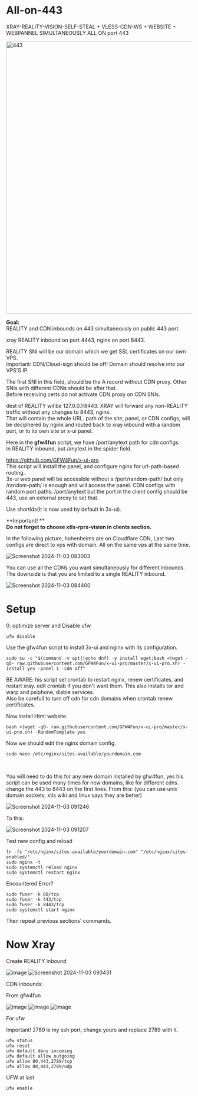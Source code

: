 # All-on-443
XRAY-REALITY-VISION-SELF-STEAL + VLESS-CDN-WS + WEBSITE + WEBPANNEL SIMULTANEOUSLY  ALL ON port 443


<img width="738" alt="443" src="https://github.com/user-attachments/assets/294fbd7e-a445-4969-83c8-6821795fb88e">
<br />



**Goal:**<br /> 
REALITY and CDN inbounds on 443 simultaneously on public 443 port.

xray REALITY inbound on port 4443, nginx on port 8443.


REALITY SNI will be our domain which we get SSL certificates on our own VPS.<br />Important: CDN/Cloud-sign should be off! Domain should resolve into our VPS'S IP.


The first SNI in this field, should be the A record without CDN proxy. Other SNIs with different CDNs should be after that.<br />
Before receiving certs do not activate CDN proxy on CDN SNIs.


dest of REALITY wil be 127.0.0.1:8443. XRAY will forward any non-REALITY traffic without any changes to 8443, nginx.<br />
That will contain the whole URL. path of the site, panel, or CDN configs, will be deciphered by nginx and routed back to xray inbound with a random port, or to its own site or x-ui panel.


Here in the **gfw4fun** script, we have /port/anytext path for cdn configs.<br />
In REALITY inbound, put /anytext in the spider field.<br />


https://github.com/GFW4Fun/x-ui-pro<br />
This script will install the panel, and configure nginx for url-path-based routing.<br />
3x-ui web panel will be accessible without a /port/random-path/ but only /random-path/ is enough and will access the panel. CDN configs with random port paths: /port/anytext but the port in the client config should be 443, use an external proxy to set that.<br />



Use shortids(It is now used by default in 3x-ui).<br />

**Important!
**<br />**Do not forget to choose xtls-rprx-vision in clients section.**<br />


In the following picture, hohenheims are on Cloudflare CDN, Last two configs are direct to vps with domain. All on the same vps at the same time.


![Screenshot 2024-11-03 083003](https://github.com/user-attachments/assets/820e9639-91df-4626-b780-7cddc20d658e)


You can use all the CDNs you want simultaneously for different inbounds.<br />
The downside is that you are limited to a single REALITY inbound.<br />


![Screenshot 2024-11-03 084400](https://github.com/user-attachments/assets/4b8cde2e-7276-4778-bca4-c6ada979c2eb)


# Setup

0: optimize server and Disable ufw
```
ufw disable
```



Use the gfw4fun script to install 3x-ui and nginx with its configuration.
```
sudo su -c "$(command -v apt||echo dnf) -y install wget;bash <(wget -qO- raw.githubusercontent.com/GFW4Fun/x-ui-pro/master/x-ui-pro.sh) -install yes -panel 1 -cdn off"
```
BE AWARE: his script set crontab to restart nginx, renew certificates, and restart xray. edit crontab if you don't want them.
This also installs tor and warp and psiphone, diable services.<br />
Also be carefull to turn off cdn for cdn domains when crontab renew certificates.


Now install Html website.
```
bash <(wget -qO- raw.githubusercontent.com/GFW4Fun/x-ui-pro/master/x-ui-pro.sh) -RandomTemplate yes
```


Now we should edit the nginx domain config.
```
sudo nano /etc/nginx/sites-available/yourdomain.com
```
<br />

You will need to do this for any new domain installed by gfw4fun, yes his script can be used many times for new domains, like for different cdns.<br />
change the 443 to 8443 on the first lines. From this:
(you can use unix domain sockets, xtls wiki and linux says they are better)

![Screenshot 2024-11-03 091246](https://github.com/user-attachments/assets/292dc711-22a8-470f-8012-6aa05c1c55a9)


To this:


![Screenshot 2024-11-03 091207](https://github.com/user-attachments/assets/e395e357-5959-4c1d-b7ce-1c21de24cbc4)


Test new config and reload
```
ln -fs "/etc/nginx/sites-available/yourdomain.com" "/etc/nginx/sites-enabled/"
sudo nginx -t
sudo systemctl reload nginx
sudo systemctl restart nginx
```


Encountered Error?
```
sudo fuser -k 80/tcp
sudo fuser -k 443/tcp
sudo fuser -k 8443/tcp
sudo systemctl start nginx
```
Then repeat previous sections' commands.

# Now Xray 

Create REALITY inbound


![image](https://github.com/user-attachments/assets/d987f9fb-d11b-4c56-a61f-230b74432b5c)
![Screenshot 2024-11-03 093431](https://github.com/user-attachments/assets/713697e2-153e-4a34-a511-3bb76b476de2)


CDN inbounds:<br />


From gfw4fun<br />


![image](https://github.com/user-attachments/assets/4db3a6c3-62a1-4abe-bda6-171cf0ad2bc7)
![image](https://github.com/user-attachments/assets/e9ab2e33-71b1-45f0-9b77-0469cd69d81f)
![image](https://github.com/user-attachments/assets/7f914763-564d-464f-a10d-c7bdde12e5cb)




For ufw

Important! 2789 is my ssh port, change yours and replace 2789 with it.
```
ufw status
ufw reset
ufw default deny incoming
ufw default allow outgoing
ufw allow 80,443,2789/tcp
ufw allow 80,443,2789/udp
```

UFW at last
```
ufw enable
```


